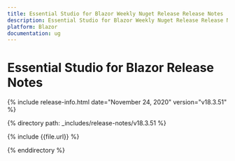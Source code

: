 ```yaml
---
title: Essential Studio for Blazor Weekly Nuget Release Release Notes  
description: Essential Studio for Blazor Weekly Nuget Release Release Notes  
platform: Blazor
documentation: ug
---
```


# Essential Studio for Blazor  Release Notes  

{% include release-info.html date="November 24, 2020"  version="v18.3.51" %} 

{% directory path: _includes/release-notes/v18.3.51 %}

{% include {{file.url}} %}

{% enddirectory %}

